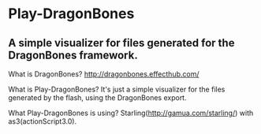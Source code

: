 Play-DragonBones
================

A simple visualizer for files generated for the DragonBones framework.
-----------------------------------------------------------------------------------------------------------------------

What is DragonBones?
http://dragonbones.effecthub.com/

What is Play-DragonBones?
It's just a simple visualizer for the files generated by the flash, using the DragonBones export.

What Play-DragonBones is using?
Starling(http://gamua.com/starling/) with as3(actionScript3.0).
